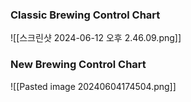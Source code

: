 
### Classic Brewing Control Chart

![[스크린샷 2024-06-12 오후 2.46.09.png]]


### New Brewing Control Chart

![[Pasted image 20240604174504.png]]
